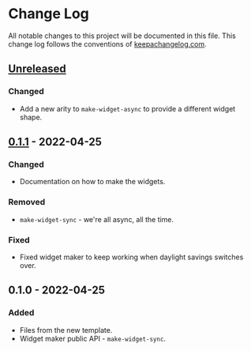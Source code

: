 # Change Log
All notable changes to this project will be documented in this file. This change log follows the conventions of [keepachangelog.com](http://keepachangelog.com/).

## [Unreleased]
### Changed
- Add a new arity to `make-widget-async` to provide a different widget shape.

## [0.1.1] - 2022-04-25
### Changed
- Documentation on how to make the widgets.

### Removed
- `make-widget-sync` - we're all async, all the time.

### Fixed
- Fixed widget maker to keep working when daylight savings switches over.

## 0.1.0 - 2022-04-25
### Added
- Files from the new template.
- Widget maker public API - `make-widget-sync`.

[Unreleased]: https://sourcehost.site/your-name/concurrency-parallelism/compare/0.1.1...HEAD
[0.1.1]: https://sourcehost.site/your-name/concurrency-parallelism/compare/0.1.0...0.1.1
